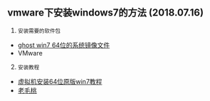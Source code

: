 ## vmware下安装windows7的方法 (2018.07.16)
1. `安装需要的软件包`
* [ghost win7 64位的系统镜像文件](http://win7.ppsrc.cn/index.html?para=2)
* VMware

2. `安装教程`
* [虚拟机安装64位原版win7教程](https://jingyan.baidu.com/article/da1091fb352983027949d64b.html)
* [老毛桃](http://laomaotao.ecnub.pw/upzwin7.html)

